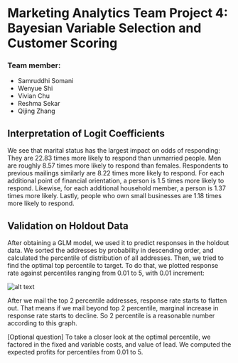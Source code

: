 # Marketing Analytics Team Project 4: Bayesian Variable Selection and Customer Scoring

### Team member:
  * Samruddhi Somani
  * Wenyue Shi
  * Vivian Chu
  * Reshma Sekar
  * Qijing Zhang


## Interpretation of Logit Coefficients

We see that marital status has the largest impact on odds of responding: They are 22.83 times more likely to respond than unmarried people.  Men are roughly 8.57 times more likely to respond than females. Respondents to previous mailings similarly are 8.22 times more likely to respond. For each additional point of financial orientation, a person is 1.5 times more likely to respond. Likewise, for each additional household member, a person is 1.37 times more likely.   Lastly, people who own small businesses are 1.18 times more likely to respond. 

## Validation on Holdout Data

After obtaining a GLM model, we used it to predict responses in the holdout data. We sorted the addresses by probability in descending order, and calculated the percentile of distribution of all addresses. Then, we tried to find the optimal top percentile to target. To do that, we plotted response rate against percentiles ranging from 0.01 to 5, with 0.01 increment:

![alt text](https://github.com/samruddhisomani/MKT4/blob/master/response.png "Reponse Rate")

After we mail the top 2 percentile addresses, response rate starts to flatten out. That means if we mail beyond top 2 percentile, marginal increase in response rate starts to decline. So 2 percentile is a reasonable number according to this graph.

[Optional question] To take a closer look at the optimal percentile, we factored in the fixed and variable costs, and value of lead. We computed the expected profits for percentiles from 0.01 to 5.